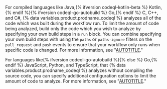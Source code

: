 For compiled languages like Java,{% ifversion codeql-kotlin-beta %} Kotlin, {% endif %}{% ifversion codeql-go-autobuild %} Go,{% endif %} C, C++, and C#, {% data variables.product.prodname_codeql %} analyzes all of the code which was built during the workflow run. To limit the amount of code being analyzed, build only the code which you wish to analyze by specifying your own build steps in a `run` block. You can combine specifying your own build steps with using the `paths` or `paths-ignore` filters on the `pull_request` and `push` events to ensure that your workflow only runs when specific code is changed. For more information, see "[AUTOTITLE](/actions/using-workflows/workflow-syntax-for-github-actions#onpushpull_requestpull_request_targetpathspaths-ignore)."

For languages like{% ifversion codeql-go-autobuild %}{% else %} Go,{% endif %} JavaScript, Python, and TypeScript, that {% data variables.product.prodname_codeql %} analyzes without compiling the source code, you can specify additional configuration options to limit the amount of code to analyze. For more information, see "[AUTOTITLE](/code-security/code-scanning/creating-an-advanced-setup-for-code-scanning/customizing-your-advanced-setup-for-code-scanning#specifying-directories-to-scan)."
